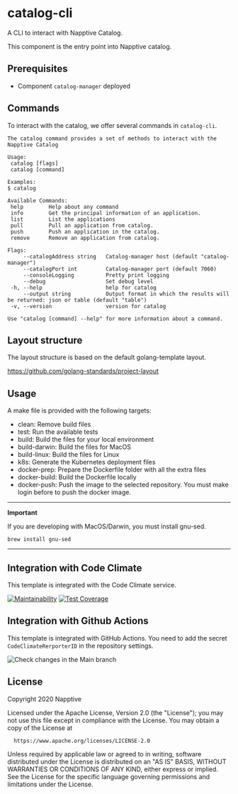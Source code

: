 # catalog-cli
A CLI to interact with Napptive Catalog.

This component is the entry point into Napptive catalog. 

## Prerequisites

- Component `catalog-manager` deployed

## Commands

To interact with the catalog, we offer several commands in `catalog-cli`.
 ```
 The catalog command provides a set of methods to interact with the Napptive Catalog

Usage:
  catalog [flags]
  catalog [command]

Examples:
$ catalog

Available Commands:
  help        Help about any command
  info        Get the principal information of an application.
  list        List the applications
  pull        Pull an application from catalog.
  push        Push an application in the catalog.
  remove      Remove an application from catalog.

Flags:
      --catalogAddress string   Catalog-manager host (default "catalog-manager")
      --catalogPort int         Catalog-manager port (default 7060)
      --consoleLogging          Pretty print logging
      --debug                   Set debug level
  -h, --help                    help for catalog
      --output string           Output format in which the results will be returned: json or table (default "table")
  -v, --version                 version for catalog

Use "catalog [command] --help" for more information about a command.
 ```


## Layout structure

The layout structure is based on the default golang-template layout.

https://github.com/golang-standards/project-layout

## Usage

A make file is provided with the following targets:

* clean: Remove build files
* test: Run the available tests
* build: Build the files for your local environment
* build-darwin: Build the files for MacOS
* build-linux: Build the files for Linux
* k8s: Generate the Kubernetes deployment files
* docker-prep: Prepare the Dockerfile folder with all the extra files
* docker-build: Build the Dockerfile locally
* docker-push: Push the image to the selected repository. You must make login before to push the docker image.

---
**Important**

If you are developing with MacOS/Darwin, you must install gnu-sed.

```
brew install gnu-sed
```
---

## Integration with Code Climate

This template is integrated with the Code Climate service.

[![Maintainability](https://api.codeclimate.com/v1/badges/d426ab46dd6c71fcb93b/maintainability)](https://codeclimate.com/repos/5f8e9d4ccdd59e0541004d1a/maintainability) [![Test Coverage](https://api.codeclimate.com/v1/badges/d426ab46dd6c71fcb93b/test_coverage)](https://codeclimate.com/repos/5f8e9d4ccdd59e0541004d1a/test_coverage)


## Integration with Github Actions

This template is integrated with GitHub Actions. You need to add the secret `CodeClimateRerporterID` in the repository settings.

![Check changes in the Main branch](https://github.com/napptive/go-template/workflows/Check%20changes%20in%20the%20Main%20branch/badge.svg)

## License

 Copyright 2020 Napptive

 Licensed under the Apache License, Version 2.0 (the "License");
 you may not use this file except in compliance with the License.
 You may obtain a copy of the License at

      https://www.apache.org/licenses/LICENSE-2.0

 Unless required by applicable law or agreed to in writing, software
 distributed under the License is distributed on an "AS IS" BASIS,
 WITHOUT WARRANTIES OR CONDITIONS OF ANY KIND, either express or implied.
 See the License for the specific language governing permissions and
 limitations under the License.

